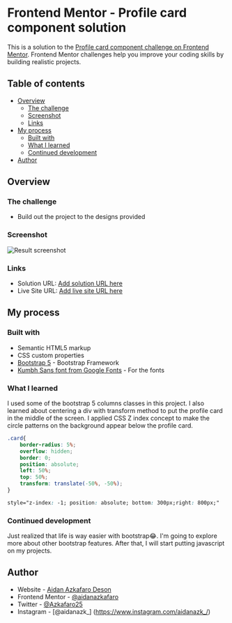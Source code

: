 # Frontend Mentor - Profile card component solution

This is a solution to the [Profile card component challenge on Frontend Mentor](https://www.frontendmentor.io/challenges/profile-card-component-cfArpWshJ). Frontend Mentor challenges help you improve your coding skills by building realistic projects. 

## Table of contents

- [Overview](#overview)
  - [The challenge](#the-challenge)
  - [Screenshot](#screenshot)
  - [Links](#links)
- [My process](#my-process)
  - [Built with](#built-with)
  - [What I learned](#what-i-learned)
  - [Continued development](#continued-development)
- [Author](#author)

## Overview

### The challenge

- Build out the project to the designs provided

### Screenshot

![Result screenshot](.images/screenshot.jpg)


### Links

- Solution URL: [Add solution URL here](https://your-solution-url.com)
- Live Site URL: [Add live site URL here](https://your-live-site-url.com)

## My process

### Built with

- Semantic HTML5 markup
- CSS custom properties
- [Bootstrap 5](https://getbootstrap.com/docs/5.0/getting-started/introduction/) - Bootstrap Framework
- [Kumbh Sans font from Google Fonts](https://fonts.google.com/specimen/Kumbh+Sans) - For the fonts

### What I learned

I used some of the bootstrap 5 columns classes in this project. I also learned about centering a div with transform method to put the profile card in the middle of the screen. I applied CSS Z index concept to make the circle patterns on the background appear below the profile card.

```css
.card{
    border-radius: 5%;
    overflow: hidden;
    border: 0;
    position: absolute;
    left: 50%;
    top: 50%;
    transform: translate(-50%, -50%);
}
```

```css
style="z-index: -1; position: absolute; bottom: 300px;right: 800px;"
```


### Continued development

Just realized that life is way easier with bootstrap😂. I'm going to explore more about other bootstrap features. After that, I will start putting javascript on my projects.

## Author

- Website - [Aidan Azkafaro Deson](https://www.linkedin.com/in/aidan-azkafaro-deson-0323221b7/)
- Frontend Mentor - [@aidanazkafaro](https://www.frontendmentor.io/profile/aidanazkafaro)
- Twitter - [@Azkafaro25](https://www.twitter.com/Azkafaro25)
- Instagram - [@aidanazk_] (https://www.instagram.com/aidanazk_/)

